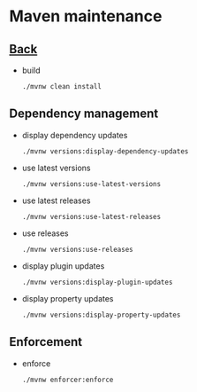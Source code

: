 # Maven maintenance

## [Back](../README.md)

* build
  ```shell
  ./mvnw clean install
  ```

## Dependency management

* display dependency updates
  ```shell
  ./mvnw versions:display-dependency-updates
  ```
* use latest versions
  ```shell
  ./mvnw versions:use-latest-versions
  ```
* use latest releases
  ```shell
  ./mvnw versions:use-latest-releases
  ```
* use releases
  ```shell
  ./mvnw versions:use-releases
  ```
* display plugin updates
  ```shell
  ./mvnw versions:display-plugin-updates
  ```
* display property updates
  ```shell
  ./mvnw versions:display-property-updates
  ```

## Enforcement

* enforce
  ```shell
  ./mvnw enforcer:enforce
  ```

